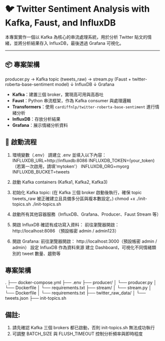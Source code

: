 # 🐦 Twitter Sentiment Analysis with Kafka, Faust, and InfluxDB

本專案實作一個以 Kafka 為核心的串流處理系統，用於分析 Twitter 貼文的情緒，並將分析結果存入 InfluxDB，最後透過 Grafana 可視化。

---

## 📦 專案架構

producer.py → Kafka topic (tweets_raw) → stream.py (Faust + twitter-roberta-base-sentiment model)
↓
InfluxDB
↓
Grafana

- **Kafka**：建置三個 broker，實現高可用與高吞吐
- **Faust**：Python 串流框架，作為 Kafka consumer 與處理邏輯
- **Transformers**：使用 `cardiffnlp/twitter-roberta-base-sentiment` 進行情緒分析
- **InfluxDB**：存放分析結果
- **Grafana**：展示情緒分析資料

## 🚀 啟動流程

1. 環境變數（.env）
   請建立 .env 並填入以下內容：
   INFLUXDB_URL=http://influxdb:8086
   INFLUXDB_TOKEN=(your_token) （若第一次啟用，請填'mytoken'）
   INFLUXDB_ORG=myorg
   INFLUXDB_BUCKET=tweets

2. 啟動 Kafka containers (Kafka1, Kafka2, Kafka3)

3. 初始化 Kafka topic:
   (在 Kafka 三個 broker 啟動後執行，確保 topic tweets_raw 被正確建立且具備多分區與複本數設定。)
   chmod +x ./init-topics.sh
   ./init-topics.sh

4. 啟動所有其他容器服務（InfluxDB、Grafana、Producer、Faust Stream 等）

5. 開啟 InfluxDB 確認有成功寫入資料：
   前往瀏覽器開啟： http://localhost:8086 （預設帳密 admin / admin123）

6. 開啟 Grafana:
   前往瀏覽器開啟： http://localhost:3000（預設帳密 admin / admin）
   設定 InfluxDB 作為資料來源
   建立 Dashboard，可視化不同情緒類別的 tweet 數量、趨勢等

## 專案架構

.
├── docker-compose.yml
├── .env
├── producer/
│ └── producer.py
│ └── Dockerfile
│ └── requirements.txt
├── stream/
│ └── stream.py
│ └── Dockerfile
│ └── requirements.txt
├── twitter_raw_data/
│ └── tweets.json
├── init-topics.sh

## 備註:

1. 請先確認 Kafka 三個 brokers 都已啟動，否則 init-topics.sh 無法成功執行
2. 可調整 BATCH_SIZE 與 FLUSH_TIMEOUT 控制分析頻率與即時程度
